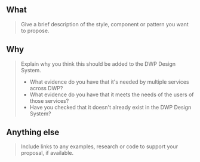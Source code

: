 <!--
If you are suggesting a change to something that already exists in the DWP Design System, please propose it by commenting on the issue for that style, component or pattern.

If you need help putting your proposal together, you can email the Design System team at dwp-design-system@engineering.digital.dwp.gov.uk.
-->

## What
> Give a brief description of the style, component or pattern you want to propose.

## Why
> Explain why you think this should be added to the DWP Design System.
>
> - What evidence do you have that it's needed by multiple services across DWP?
> - What evidence do you have that it meets the needs of the users of those services?
> - Have you checked that it doesn't already exist in the DWP Design System? 

## Anything else
> Include links to any examples, research or code to support your proposal, if available.
